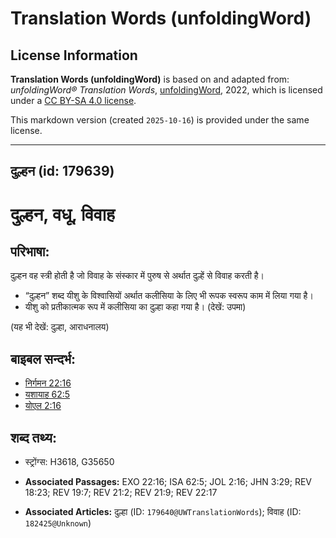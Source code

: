# Translation Words (unfoldingWord)

## License Information

**Translation Words (unfoldingWord)** is based on and adapted from: _unfoldingWord® Translation Words_, [unfoldingWord](https://unfoldingword.org/utw), 2022, which is licensed under a [CC BY-SA 4.0 license](https://creativecommons.org/licenses/by-sa/4.0/legalcode.en).

This markdown version (created `2025-10-16`) is provided under the same license.



--------------------------------

## दुल्हन (id: 179639)

दुल्हन, वधू, विवाह
==================

परिभाषा:
--------

दुल्हन वह स्त्री होती है जो विवाह के संस्कार में पुरुष से अर्थात दुल्हें से विवाह करती है।

* “दुल्हन” शब्द यीशु के विश्वासियों अर्थात कलीसिया के लिए भी रूपक स्वरूप काम में लिया गया है।
* यीशु को प्रतीकात्मक रूप में कलीसिया का दुल्हा कहा गया है। (देखें: उपमा)

(यह भी देखें: दुल्हा, आराधनालय)

बाइबल सन्दर्भ:
--------------

* [निर्गमन 22:16](https://ref.ly/Exod22:16)
* [यशायाह 62:5](https://ref.ly/Isa62:5)
* [योएल 2:16](https://ref.ly/Joel2:16)

शब्द तथ्य:
----------

* स्ट्रोंग्स: H3618, G35650

* **Associated Passages:** EXO 22:16; ISA 62:5; JOL 2:16; JHN 3:29; REV 18:23; REV 19:7; REV 21:2; REV 21:9; REV 22:17
* **Associated Articles:** दुल्हा (ID: `179640@UWTranslationWords`); विवाह (ID: `182425@Unknown`)

